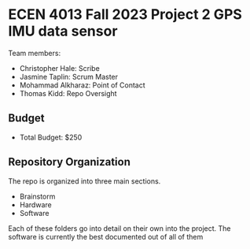 # ECEN 4013 Fall 2023 Project 2 GPS IMU data sensor

Team members:
- Christopher Hale: Scribe
- Jasmine Taplin: Scrum Master
- Mohammad Alkharaz: Point of Contact
- Thomas Kidd: Repo Oversight

## Budget
- Total Budget: $250

## Repository Organization
The repo is organized into three main sections. 
- Brainstorm
- Hardware
- Software

Each of these folders go into detail on their own into the project. The software is currently the best documented out of all of them


